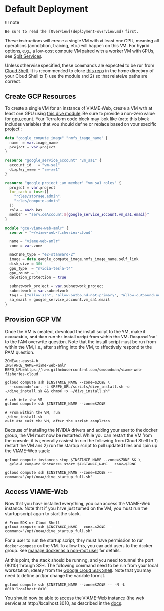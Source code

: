 # Default Deployment

!!! note

    Be sure to read the [Overview](deployment-overview.md) first.

These instructions will create a single VM with at least one GPU, meaning all operations (annotation, training, etc.) will happen on this VM. For hyprid options, e.g., a low-cost compute VM paired with a worker VM with GPUs, see [Split Services](deployment-split.md).

Unless otherwise specified, these commands are expected to be run from [Cloud Shell](https://cloud.google.com/shell). It is recommended to clone [this repo](https://github.com/smwoodman/viame-web-fisheries-cloud) in the home directory of your Cloud Shell to 1) use the module and 2) so that relateive paths are correct.

## Create GCP Resources

To create a single VM for an instance of VIAME-Web, create a VM with at least one GPU using [this dive module](main.tf). Be sure to provide a non-zero value for gpu_count. Your Terraform code block may look like (note this block includes variables that you should define or replace based on your specific project):

```terraform
data "google_compute_image" "nmfs_image_name" {
  name  = var.image_name
  project = var.project
}

resource "google_service_account" "vm_sa1" {
  account_id   = "vm-sa1"
  display_name = "vm-sa1"
}

resource "google_project_iam_member" "vm_sa1_roles" {
  project = var.project
  for_each = toset([
    "roles/storage.admin", 
    "roles/compute.admin"
  ])
  role = each.key
  member = "serviceAccount:${google_service_account.vm_sa1.email}"
}

module "gce-viame-web-amlr" {
  source = "~/viame-web-fisheries-cloud"

  name = "viame-web-amlr"
  zone = var.zone

  machine_type = "e2-standard-2"
  image = data.google_compute_image.nmfs_image_name.self_link
  disk_size = 300
  gpu_type  = "nvidia-tesla-t4"
  gpu_count = 1
  deletion_protection = true

  subnetwork_project = var.subnetwork_project
  subnetwork = var.subnetwork
  tags = ["allow-ssh", "allow-outbound-nat-primary", "allow-outbound-nat-secondary"]
  sa_email = google_service_account.vm_sa1.email
}
```

## Provision GCP VM

Once the VM is created, download the install script to the VM, make it executable, and then run the install script from within the VM. Respond 'no' to the PAM overwrite question. Note that the install script must be run from within the VM, i.e., after ssh'ing into the VM, to effectively respond to the PAM question.

```shell
ZONE=us-east4-b
INSTANCE_NAME=viame-web-amlr
REPO_URL=https://raw.githubusercontent.com/smwoodman/viame-web-fisheries-cloud

gcloud compute ssh $INSTANCE_NAME --zone=$ZONE \
  --command="curl -L $REPO_URL/scripts/dive_install.sh -o ~/dive_install.sh && chmod +x ~/dive_install.sh"

# ssh into the VM
gcloud compute ssh $INSTANCE_NAME --zone=$ZONE

# From within the VM, run:
./dive_install.sh
exit #to exit the VM, after the script completes
```

Because of installing the NVIDIA drivers and adding your user to the docker group, the VM must now be restarted. While you can restart the VM from the console, it is generally easiest to run the following from Cloud Shell to 1) restart the VM and 2) run the startup script to pull updated files and spin up the VIAME-Web stack:

```shell
gcloud compute instances stop $INSTANCE_NAME --zone=$ZONE && \
  gcloud compute instances start $INSTANCE_NAME --zone=$ZONE

gcloud compute ssh $INSTANCE_NAME --zone=$ZONE --command="/opt/noaa/dive_startup_full.sh"
```

## Access VIAME-Web

Now that you have installed everything, you can access the VIAME-Web instance. Note that if you have just turned on the VM, you must run the startup script again to start the stack.

```shell
# From SDK or Cloud Shell
gcloud compute ssh $INSTANCE_NAME --zone=$ZONE --command="/opt/noaa/dive_startup_full.sh"
```

For a user to run the startup script, they must have permission to run `docker-compose` on the VM. To allow this, you can add users to the docker group. See [manage docker as a non-root user](https://docs.docker.com/engine/install/linux-postinstall/#manage-docker-as-a-non-root-user) for details.

At this point, the stack should be running, and you need to tunnel the port (8010) through SSH. The following command need to be run from your local workstation, ideally from the [Google Cloud SDK Shell](https://cloud.google.com/sdk/docs/install). Note that you may need to define and/or change the variable format.

```shell
gcloud compute ssh $INSTANCE_NAME --zone=$ZONE -- -N -L 8010:localhost:8010
```

You should now be able to access the VIAME-Web instance (the web service) at http://localhost:8010, as described in the [docs](https://kitware.github.io/dive/Deployment-Docker-Compose/#basic-deployment).